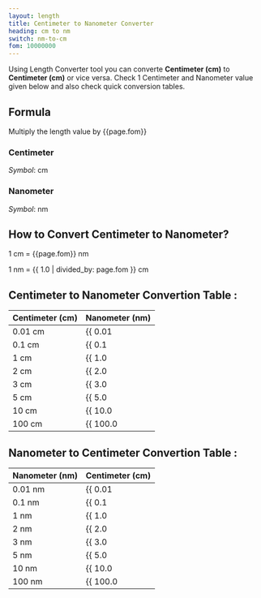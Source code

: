 ```yaml
---
layout: length
title: Centimeter to Nanometer Converter
heading: cm to nm
switch: nm-to-cm
fom: 10000000
---
```


Using Length Converter tool you can converte **Centimeter (cm)** to **Centimeter (cm)** or vice versa. Check 1 Centimeter and Nanometer value given below and also check quick conversion tables.

## Formula
Multiply the length value by {{page.fom}}

### Centimeter
*Symbol*: cm

### Nanometer
*Symbol*: nm

## How to Convert Centimeter to Nanometer?
1 cm = {{page.fom}} nm

1 nm = {{ 1.0 | divided_by: page.fom }} cm

## Centimeter to Nanometer Convertion Table :

| Centimeter (cm) | Nanometer (nm) |
| ---- | ---- |
| 0.01 cm | {{ 0.01 | times: page.fom | round: 12 }} nm |
| 0.1 cm | {{ 0.1 | times: page.fom | round: 12 }} nm |
| 1 cm | {{ 1.0 | times: page.fom | round: 12 }} nm |
| 2 cm | {{ 2.0 | times: page.fom | round: 12 }} nm |
| 3 cm | {{ 3.0 | times: page.fom | round: 12 }} nm |
| 5 cm | {{ 5.0 | times: page.fom | round: 12 }} nm |
| 10 cm | {{ 10.0 | times: page.fom | round: 12 }} nm |
| 100 cm | {{ 100.0 | times: page.fom | round: 12 }} nm |

## Nanometer to Centimeter Convertion Table :

| Nanometer (nm) | Centimeter (cm) |
| ---- | ---- |
| 0.01 nm | {{ 0.01 | divided_by: page.fom | round: 12 }} cm |
| 0.1 nm | {{ 0.1 | divided_by: page.fom | round: 12 }} cm |
| 1 nm | {{ 1.0 | divided_by: page.fom | round: 12 }} cm |
| 2 nm | {{ 2.0 | divided_by: page.fom | round: 12 }} cm |
| 3 nm | {{ 3.0 | divided_by: page.fom | round: 12 }} cm |
| 5 nm | {{ 5.0 | divided_by: page.fom | round: 12 }} cm |
| 10 nm | {{ 10.0 | divided_by: page.fom | round: 12 }} cm |
| 100 nm | {{ 100.0 | divided_by: page.fom | round: 12 }} cm |

<script>
selectInput[3].selected = true
selectOutput[0].selected = true
</script>
